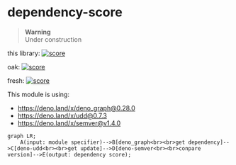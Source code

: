 # dependency-score

> **Warning**<br> Under construction

this library: [![score](https://dependency-score.deno.dev/badge.svg?url=https://raw.githubusercontent.com/ayame113/dependency-score/main/serve.ts)](https://dependency-score.deno.dev/api/dependencies_score?url=https://raw.githubusercontent.com/ayame113/dependency-score/main/serve.ts)

oak: [![score](https://dependency-score.deno.dev/badge.svg?url=https://deno.land/x/oak@v10.6.0/mod.ts)](https://dependency-score.deno.dev/api/dependencies_score?url=https://deno.land/x/oak@v10.6.0/mod.ts)

fresh: [![score](https://dependency-score.deno.dev/badge.svg?url=https://deno.land/x/fresh@1.0.1/server.ts)](https://dependency-score.deno.dev/api/dependencies_score?url=https://deno.land/x/fresh@1.0.1/server.ts)


This module is using:

- https://deno.land/x/deno_graph@0.28.0
- https://deno.land/x/udd@0.7.3
- https://deno.land/x/semver@v1.4.0

```mermaid
graph LR;
    A(input: module specifier)-->B[deno_graph<br><br>get dependency]-->C[deno-udd<br><br>get update]-->D[deno-semver<br><br>conpare version]-->E(output: dependency score);
```
